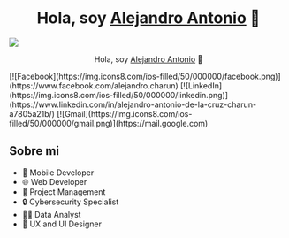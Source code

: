 <div align="center">
<h1 align="center">Hola, soy <a href="https://aristi.dev">Alejandro Antonio</a> 👋</h1>
</div>
<img src="https://es.pinterest.com/pin/967288826215376314/">
<p align="center">Hola, soy <a href="https://aristi.dev">Alejandro Antonio</a> 👋</p>
[![Facebook](https://img.icons8.com/ios-filled/50/000000/facebook.png)](https://www.facebook.com/alejandro.charun)
[![LinkedIn](https://img.icons8.com/ios-filled/50/000000/linkedin.png)](https://www.linkedin.com/in/alejandro-antonio-de-la-cruz-charun-a7805a21b/)
[![Gmail](https://img.icons8.com/ios-filled/50/000000/gmail.png)](https://mail.google.com)

## Sobre mi

- 📲 Mobile Developer
- 🌐 Web Developer
- 💼 Project Management
- 🔒 Cybersecurity Specialist
- 👨‍💻 Data Analyst
- 🎨 UX and UI Designer

<br>
